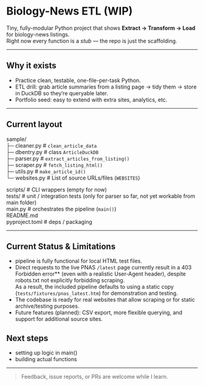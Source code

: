 # Biology-News ETL (WIP)

Tiny, fully-modular Python project that shows **Extract → Transform → Load** for biology-news listings.  
Right now every function is a *stub* — the repo is just the scaffolding.

---

## Why it exists

* Practice clean, testable, one-file-per-task Python.  
* ETL drill: grab article summaries from a listing page → tidy them → store in DuckDB so they’re queryable later.  
* Portfolio seed: easy to extend with extra sites, analytics, etc.

---

## Current layout

sample/  
├─ cleaner.py # `clean_article_data`  
├─ dbentry.py # class `ArticleDuckDB`  
├─ parser.py # `extract_articles_from_listing()`  
├─ scraper.py # `fetch_listing_html()`  
├─ utils.py # `make_article_id()`  
└─ websites.py # List of source URLs/files (`WEBSITES`)

scripts/ # CLI wrappers (empty for now)  
tests/ # unit / integration tests (only for parser so far, not yet workable from main folder)  
main.py # orchestrates the pipeline (`main()`)  
README.md  
pyproject.toml # deps / packaging  

---

## Current Status & Limitations

* pipeline is fully functional for local HTML test files.
* Direct requests to the live PNAS `/latest` page currently result in a 403 Forbidden error** (even with a realistic User-Agent header), despite robots.txt not explicitly forbidding scraping.  
  As a result, the included pipeline defaults to using a static copy (`tests/fixtures/pnas_latest.htm`) for demonstration and testing.
* The codebase is ready for real websites that allow scraping or for static archive/testing purposes.
* Future features (planned): CSV export, more flexible querying, and support for additional source sites.

## Next steps

* setting up logic in main()
* building actual functions

---

> Feedback, issue reports, or PRs are welcome while I learn.
